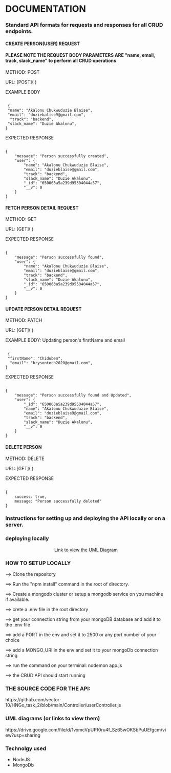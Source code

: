 <h1> DOCUMENTATION
</h1>

<h3> Standard API formats for requests and responses for all CRUD endpoints.
</h3>

<h4> CREATE PERSON(USER) REQUEST
</h4>

<h4> PLEASE NOTE THE REQUEST BODY PARAMETERS ARE "name, email, track, slack_name" to perform all CRUD operations
</h4>

<p>METHOD: POST
</p>
<p>URL: [POST](  )
</p>
<p>EXAMPLE BODY
</p>
<code>
 {
 "name": "Akalonu Chukwuduzie Blaise",
 "email": "duziebalise9@gmail.com",
  "track": "backend",
 "slack_name": "Duzie Akalonu",
}
</code>

<p>EXPECTED RESPONSE
</p>
<code>
{
    "message": "Person successfully created",
    "user": {
        "name": "Akalonu Chukwuduzie Blaise",
        "email": "duzieblaise@gmail.com",
        "track": "backend",
        "slack_name": "Duzie Akalonu",
        "_id": "650063a5a239d95504044a57",
        "__v": 0
    }
}
</code>

<h4> FETCH PERSON DETAIL REQUEST
</h4>
<p>METHOD: GET
</p>
<p>URL: [GET](  )
</p>
<p>EXPECTED RESPONSE
</p>
<code>
{
    "message": "Person successfully found",
    "user": {
        "name": "Akalonu Chukwuduzie Blaise",
        "email": "duzieblaise@gmail.com",
        "track": "backend",
        "slack_name": "Duzie Akalonu",
        "_id": "650063a5a239d95504044a57",
        "__v": 0
    }
}
</code>

<h4> UPDATE PERSON DETAIL REQUEST
</h4>
<p>METHOD: PATCH
</p>
<p>URL: [GET](    )
</p>
<p>EXAMPLE BODY: Updating person's firstName and email
</p>
<code>
 {
 "firstName": "Chidubem",
  "email": "brysontech2020@gmail.com",
}
</code>
<p>EXPECTED RESPONSE
</p>
<code>
{
    "message": "Person successfully found and Updated",
    "user": {
        "_id": "650063a5a239d95504044a57",
        "name": "Akalonu Chukwuduzie Blaise",
        "email": "duzieblaise9@gmail.com",
        "track": "backend",
        "slack_name": "Duzie Akalonu",
        "__v": 0
    }
}
</code>

<h4> DELETE PERSON 
</h4>
<p>METHOD: DELETE
</p>
<p>URL: [GET]( )
</p>
<p>EXPECTED RESPONSE
</p>
<code>
{
    success: true,
    message: "Person successfully deleted"
}
</code>

<h3> Instructions for setting up and deploying the API locally or on a server.
</h3>
<h3>deploying locally</h3>
<div align="center">
    <a href="https://drive.google.com/file/d/1vxmcVpUPf0ru4f_Sz65wOKSbPuUEfgcm/view?usp=sharing" target="_blank">Link to view the UML Diagram
</a>
</div>

<h3>HOW TO SETUP LOCALLY
</h3>
<p>==> Clone the repository
</p>
<p>==> Run the "npm install" command in the root of directory.
</p>
<p>==> Create a mongodb cluster or setup a mongodb service on you machine if available.
</p>
<p>==> crete a .env file in the root directory
</p>
<p>==> get your connection string from your mongoDB database and add it to the .env file
</p>
<p>==> add a PORT in the env and set it to 2500 or any port number of your choice
</p>
<p>==> add a MONGO_URI in the env and set it to your mongoDb connection string
</p>
<p>==> run the command on your terminal: nodemon app.js 
</p>
<p>==> the CRUD API should start running
</p>

<h3>THE SOURCE CODE FOR THE API:</h3>
<p>https://github.com/vector-10/HNGx_task_2/blob/main/Controller/userController.js </p>

<h3>UML diagrams (or links to view them)</h3>
https://drive.google.com/file/d/1vxmcVpUPf0ru4f_Sz65wOKSbPuUEfgcm/view?usp=sharing

<h3> Technolgy used</h3>
<ul>
    <li>NodeJS</li>
    <li>MongoDb</li>

</ul>

</p>
